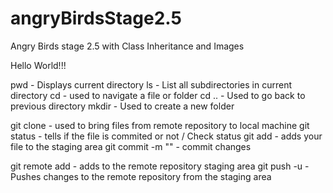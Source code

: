 # angryBirdsStage2.5
Angry Birds stage 2.5 with Class Inheritance and Images

Hello World!!!

pwd - Displays current directory
ls - List all subdirectories in current directory
cd - used to navigate a file or folder
cd .. - Used to go back to previous directory
mkdir - Used to create a new folder

git clone <gitLink> - used to bring files from remote repository to local machine
git status - tells if the file is commited or not / Check status
git add <fileName> - adds your file to the staging area
git commit -m "<Message>" - commit changes

git remote add <remoteName> <gitRepositoryLink> - adds to the remote repository staging area
git push -u <remoteName> - Pushes changes to the remote repository from the staging area